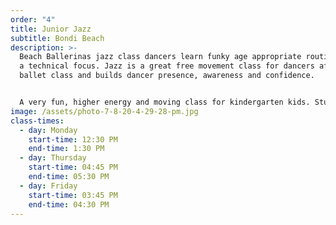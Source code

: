 ```yaml
---
order: "4"
title: Junior Jazz
subtitle: Bondi Beach
description: >-
  Beach Ballerinas jazz class dancers learn funky age appropriate routines with
  a technical focus. Jazz is a great free movement class for dancers after a
  ballet class and builds dancer presence, awareness and confidence. 


  A very fun, higher energy and moving class for kindergarten kids. Students will also learn a progression from the 3 & 4 year olds program, and also start to technically dance. Strength and stretching exercises are formally introduced in this level which assists with childrens posture and dance technique.
image: /assets/photo-7-8-20-4-29-28-pm.jpg
class-times:
  - day: Monday
    start-time: 12:30 PM
    end-time: 1:30 PM
  - day: Thursday
    start-time: 04:45 PM
    end-time: 05:30 PM
  - day: Friday
    start-time: 03:45 PM
    end-time: 04:30 PM
---
```

